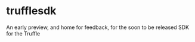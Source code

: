 # trufflesdk
An early preview, and home for feedback, for the soon to be released SDK for the Truffle 
